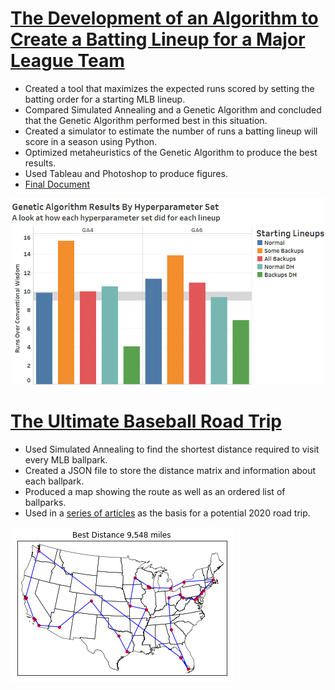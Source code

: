
# [The Development of an Algorithm to Create a Batting Lineup for a Major League Team](https://www.kaggle.com/bassballfever/capstone)

* Created a tool that maximizes the expected runs scored by setting the batting order for a starting MLB lineup.
* Compared Simulated Annealing and a Genetic Algorithm and concluded that the Genetic Algorithm performed best in this situation.
* Created a simulator to estimate the number of runs a batting lineup will score in a season using Python.
* Optimized metaheuristics of the Genetic Algorithm to produce the best results.
* Used Tableau and Photoshop to produce figures.
* [Final Document](https://drive.google.com/open?id=1HIv4SvH_bJeabgqxfFzgveN0WNlxykZS)

![](/images/capstone.png)

# [The Ultimate Baseball Road Trip](https://www.kaggle.com/bassballfever/ultimate-baseball-road-trip)

* Used Simulated Annealing to find the shortest distance required to visit every MLB ballpark.
* Created a JSON file to store the distance matrix and information about each ballpark.
* Produced a map showing the route as well as an ordered list of ballparks.
* Used in a [series of articles](https://theaosn.com/the-ultimate-baseball-road-trip/) as the basis for a potential 2020 road trip.

![](/images/roadtrip.png)

